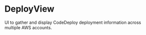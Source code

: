 # DeployView
UI to gather and display CodeDeploy deployment information across multiple AWS accounts.
